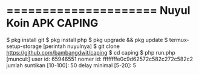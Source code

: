 =====================
Nuyul Koin APK CAPING
=====================

$ pkg install git
$ pkg install php
$ pkg upgrade && pkg update
$ termux-setup-storage
[perintah nuyulnya]
$ git clone https://github.com/bambangdwit/caping
$ cd caping
$ php run.php
[muncul:]
user id: 65946551
nomer id: ffffffffe0c9d62572c582c272c582c2
jumlah suntikan [10-100]: 50
delay minimal [5-20]: 5
